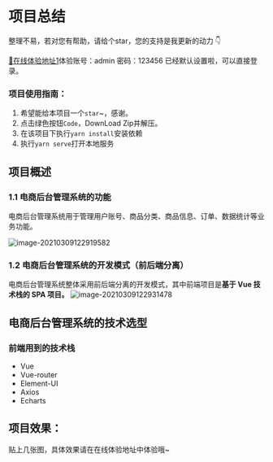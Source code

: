 # 项目总结

整理不易，若对您有帮助，请给个star，您的支持是我更新的动力 👇

[🚩在线体验地址1](http://118.31.171.210/#/welcome)体验账号：admin 密码：123456 已经默认设置啦，可以直接登录。

### 项目使用指南：

1. 希望能给本项目一个`star`~，感谢。
2. 点击绿色按钮`Code`，DownLoad Zip并解压。
3. 在该项目下执行`yarn install`安装依赖
4. 执行`yarn serve`打开本地服务

## 项目概述

### 1.1 电商后台管理系统的功能

电商后台管理系统用于管理用户账号、商品分类、商品信息、订单、数据统计等业务功能。

![image-20210309122919582](http://ruoruochen-img-bed.oss-cn-beijing.aliyuncs.com/img/image-20210309122919582.png)

### 1.2 电商后台管理系统的开发模式（前后端分离）

电商后台管理系统整体采用前后端分离的开发模式，其中前端项目是**基于 Vue 技术栈的 SPA 项目。**
![image-20210309122931478](http://ruoruochen-img-bed.oss-cn-beijing.aliyuncs.com/img/image-20210309122931478.png)

## 电商后台管理系统的技术选型

### 前端用到的技术栈

- Vue
- Vue-router
- Element-UI
- Axios
- Echarts

## 项目效果：

贴上几张图，具体效果请在在线体验地址中体验哦~

